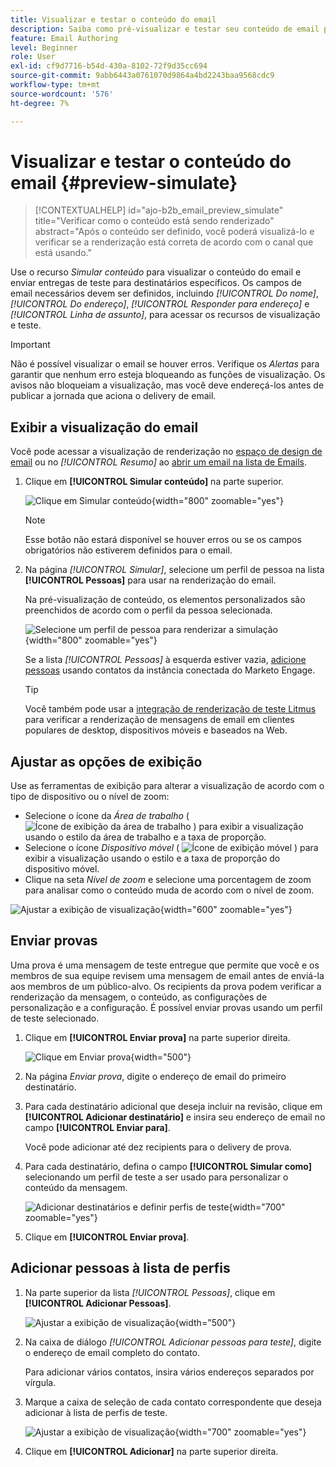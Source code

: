 ```yaml
---
title: Visualizar e testar o conteúdo do email
description: Saiba como pré-visualizar e testar seu conteúdo de email para garantir que ele esteja livre de erros nas configurações de conteúdo e personalização.
feature: Email Authoring
level: Beginner
role: User
exl-id: cf9d7716-b54d-430a-8102-72f9d35cc694
source-git-commit: 9abb6443a0761070d9864a4bd2243baa9568cdc9
workflow-type: tm+mt
source-wordcount: '576'
ht-degree: 7%

---
```


# Visualizar e testar o conteúdo do email {#preview-simulate}

>[!CONTEXTUALHELP]
>id="ajo-b2b_email_preview_simulate"
>title="Verificar como o conteúdo está sendo renderizado"
>abstract="Após o conteúdo ser definido, você poderá visualizá-lo e verificar se a renderização está correta de acordo com o canal que está usando."

Use o recurso _Simular conteúdo_ para visualizar o conteúdo do email e enviar entregas de teste para destinatários específicos. Os campos de email necessários devem ser definidos, incluindo _[!UICONTROL Do nome]_, _[!UICONTROL Do endereço]_, _[!UICONTROL Responder para endereço]_ e _[!UICONTROL Linha de assunto]_, para acessar os recursos de visualização e teste.

>[!IMPORTANT]
>
>Não é possível visualizar o email se houver erros. Verifique os _Alertas_ para garantir que nenhum erro esteja bloqueando as funções de visualização. Os avisos não bloqueiam a visualização, mas você deve endereçá-los antes de publicar a jornada que aciona o delivery de email.

## Exibir a visualização do email

Você pode acessar a visualização de renderização no [espaço de design de email](./email-authoring.md) ou no _[!UICONTROL Resumo]_ ao [abrir um email na lista de Emails](./emails-list.md#edit-emails).

1. Clique em **[!UICONTROL Simular conteúdo]** na parte superior.

   ![Clique em Simular conteúdo](assets/email-simulate-content.png){width="800" zoomable="yes"}

   >[!NOTE]
   >
   >Esse botão não estará disponível se houver erros ou se os campos obrigatórios não estiverem definidos para o email.

1. Na página _[!UICONTROL Simular]_, selecione um perfil de pessoa na lista **[!UICONTROL Pessoas]** para usar na renderização do email.

   Na pré-visualização de conteúdo, os elementos personalizados são preenchidos de acordo com o perfil da pessoa selecionada.

   ![Selecione um perfil de pessoa para renderizar a simulação](./assets/email-simulate-content-preview.png){width="800" zoomable="yes"}

   Se a lista _[!UICONTROL Pessoas]_ à esquerda estiver vazia, [adicione pessoas](#add-people-to-the-profiles-list) usando contatos da instância conectada do Marketo Engage.

   >[!TIP]
   >
   >Você também pode usar a [integração de renderização de teste Litmus](./email-test-rendering.md) para verificar a renderização de mensagens de email em clientes populares de desktop, dispositivos móveis e baseados na Web.

## Ajustar as opções de exibição

Use as ferramentas de exibição para alterar a visualização de acordo com o tipo de dispositivo ou o nível de zoom:

* Selecione o ícone da _Área de trabalho_ ( ![Ícone de exibição da área de trabalho](../../assets/do-not-localize/icon-device-desktop.svg) ) para exibir a visualização usando o estilo da área de trabalho e a taxa de proporção.
* Selecione o ícone _Dispositivo móvel_ ( ![Ícone de exibição móvel](../../assets/do-not-localize/icon-device-mobile.svg) ) para exibir a visualização usando o estilo e a taxa de proporção do dispositivo móvel.
* Clique na seta _Nível de zoom_ e selecione uma porcentagem de zoom para analisar como o conteúdo muda de acordo com o nível de zoom.

![Ajustar a exibição de visualização](assets/email-simulate-content-preview-display-options.png){width="600" zoomable="yes"}

## Enviar provas

Uma prova é uma mensagem de teste entregue que permite que você e os membros de sua equipe revisem uma mensagem de email antes de enviá-la aos membros de um público-alvo. Os recipients da prova podem verificar a renderização da mensagem, o conteúdo, as configurações de personalização e a configuração. É possível enviar provas usando um perfil de teste selecionado.

1. Clique em **[!UICONTROL Enviar prova]** na parte superior direita.

   ![Clique em Enviar prova](assets/email-simulate-content-preview-send-proof.png){width="500"}

1. Na página _Enviar prova_, digite o endereço de email do primeiro destinatário.

1. Para cada destinatário adicional que deseja incluir na revisão, clique em **[!UICONTROL Adicionar destinatário]** e insira seu endereço de email no campo **[!UICONTROL Enviar para]**.

   Você pode adicionar até dez recipients para o delivery de prova.

1. Para cada destinatário, defina o campo **[!UICONTROL Simular como]** selecionando um perfil de teste a ser usado para personalizar o conteúdo da mensagem.

   ![Adicionar destinatários e definir perfis de teste](assets/email-simulate-content-preview-send-proof-recipients.png){width="700" zoomable="yes"}

1. Clique em **[!UICONTROL Enviar prova]**.

## Adicionar pessoas à lista de perfis

1. Na parte superior da lista _[!UICONTROL Pessoas]_, clique em **[!UICONTROL Adicionar Pessoas]**.

   ![Ajustar a exibição de visualização](assets/email-simulate-content-add-people.png){width="500"}

1. Na caixa de diálogo _[!UICONTROL Adicionar pessoas para teste]_, digite o endereço de email completo do contato.

   Para adicionar vários contatos, insira vários endereços separados por vírgula.

1. Marque a caixa de seleção de cada contato correspondente que deseja adicionar à lista de perfis de teste.

   ![Ajustar a exibição de visualização](assets/email-simulate-content-add-people-addresses.png){width="700" zoomable="yes"}

1. Clique em **[!UICONTROL Adicionar]** na parte superior direita.
